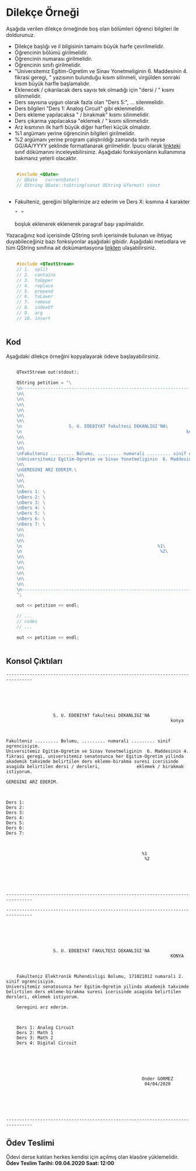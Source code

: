 # Dilekçe Örneği

Aşağıda verilen dilekçe örneğinde boş olan bölümleri öğrenci bilgileri ile doldurunuz.
* Dilekçe başlığı ve il bilgisinin tamamı büyük harfe çevrilmelidir.
* Öğrencinin bölümü girilmelidir.
* Öğrencinin numarası girilmelidir.
* Öğrencinin sınıfı girilmelidir.
* "Universitemiz Egitim-Ogretim ve Sinav Yonetmeliginin  6. Maddesinin 4. fikrasi geregi, " yazısının bulunduğu kısım silinmeli, virgülden sonraki kısım büyük harfle başlamalıdır.
* Eklenecek / çıkarılacak ders sayısı tek olmadığı için "dersi / " kısmı silinmelidir.
* Ders sayısına uygun olarak fazla olan "Ders 5:", ... silenmelidir.
* Ders bilgileri "Ders 1: Analog Circuit" gibi eklenmelidir.
* Ders ekleme yapılacaksa " / birakmak" kısmı silinmelidir.
* Ders çıkarma yapılacaksa "eklemek / " kısmı silinmelidir.
* Arz kısmının ilk harfi büyük diğer harfleri küçük olmalıdır.
* %1 argümanı yerine öğrencinin bilgileri girilmelidir.
* %2 argümanı yerine program çalıştırıldığı zamanda tarih neyse GG/AA/YYYY şeklinde formatlanarak girilmelidir. İpucu olarak [linkteki](https://doc.qt.io/qt-5/qdate.html) sınıf dökümanını inceleyebilirsiniz. Aşağıdaki fonksiyonların kullanımına bakmanız yeterli olacaktır.
```cpp
 
    #include <QDate>
    // QDate   currentDate()
    // QString QDate::toString(const QString &format) const
 
```
* Fakulteniz, gereğini bilgilerinize arz ederim ve Ders X: kısmına 4 karakter <pre>"    "</pre> boşluk eklenerek eklenerek paragraf başı yapılmalıdır.
  
Yazacağınız kod içerisinde QString sınıfı içerisinde bulunan ve ihtiyaç duyabileceğiniz bazı fonksiyonlar aşağıdaki gibidir. Aşağıdaki metodlara ve tüm QString sınıfına ait dokümantasyona [linkten](https://doc.qt.io/qt-5/qstring.html) ulaşabilirsiniz.

```cpp
 
    #include <QTextStream>
    // 1.  split
    // 2.  contains
    // 3.  toUpper
    // 4.  replace
    // 5.  prepend
    // 6.  toLower
    // 7.  remove
    // 8.  indexOf
    // 9.  arg
    // 10. insert
 
```
## Kod
Aşağıdaki dilekçe örneğini kopyalayarak ödeve başlayabilirsiniz.

```cpp
 
    QTextStream out(stdout);

    QString petition = "\
    \n--------------------------------------------------------------------------------\
    \n\
    \n\
    \n\
    \n\
    \n\
    \n\
    \n                  S. U. EDEBIYAT fakultesi DEKANLIGI'NA\
    \n                                                               konya\
    \n\
    \n\
    \n\
    \nFakulteniz ......... Bolumu, ......... numarali ......... sinif ogrencisiyim.\
    \nUniversitemiz Egitim-Ogretim ve Sinav Yonetmeliginin  6. Maddesinin 4. fikrasi geregi, universitemiz senatosunca her Egitim-Ogretim yilinda akademik takvimde belirtilen ders ekleme-birakma suresi icerisinde asagida belirtilen dersi / dersleri,              eklemek / birakmak  istiyorum.\
    \n\
    \nGEREGINI ARZ EDERIM.\
    \n\
    \n\
    \n\
    \nDers 1: \
    \nDers 2: \
    \nDers 3: \
    \nDers 4: \
    \nDers 5: \
    \nDers 6: \
    \nDers 7: \
    \n\
    \n\
    \n\
    \n                                                    %1\
    \n                                                     %2\
    \n\
    \n\
    \n\
    \n\
    \n\
    \n\
    \n--------------------------------------------------------------------------------\
    ";

    out << petition << endl;

    // ...
    // codes
    // ...

    out << petition << endl;
 
```

## Konsol Çıktıları

```
--------------------------------------------------------------------------------






                  S. U. EDEBIYAT fakultesi DEKANLIGI'NA
                                                               konya



Fakulteniz ......... Bolumu, ......... numarali ......... sinif ogrencisiyim.
Universitemiz Egitim-Ogretim ve Sinav Yonetmeliginin  6. Maddesinin 4. fikrasi geregi, universitemiz senatosunca her Egitim-Ogretim yilinda akademik takvimde belirtilen ders ekleme-birakma suresi icerisinde asagida belirtilen dersi / dersleri,              eklemek / birakmak  istiyorum.

GEREGINI ARZ EDERIM.



Ders 1:
Ders 2:
Ders 3:
Ders 4:
Ders 5:
Ders 6:
Ders 7:



                                                    %1
                                                     %2






--------------------------------------------------------------------------------
```

```
--------------------------------------------------------------------------------






                  S. U. EDEBIYAT FAKULTESI DEKANLIGI'NA
                                                               KONYA



    Fakulteniz Elektronik Muhendisligi Bolumu, 171021012 numarali 2. sinif ogrencisiyim.
Universitemiz senatosunca her Egitim-Ogretim yilinda akademik takvimde belirtilen ders ekleme-birakma suresi icerisinde asagida belirtilen dersleri, eklemek istiyorum.

    Geregini arz ederim.



    Ders 1: Analog Circuit
    Ders 2: Math 1
    Ders 3: Math 2
    Ders 4: Digital Circuit






                                                    Onder GORMEZ
                                                     04/04/2020






--------------------------------------------------------------------------------
```


## Ödev Teslimi

Ödevi derse katılan herkes kendisi için açılmış olan klasöre yüklemelidir. **Ödev Teslim Tarihi: 09.04.2020 Saat: 12:00**

